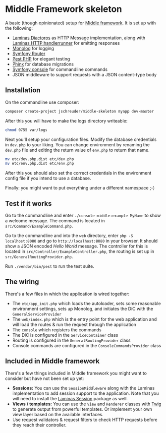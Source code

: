 # Middle Framework skeleton

A basic (though opinionated) setup for [Middle framework](https://github.com/jschreuder/Middle). It is set up with the following:

* [Laminas Diactoros](https://docs.laminas.dev/laminas-diactoros/) as HTTP Message implementation, along with [Laminas HTTP handlerrunner](https://docs.laminas.dev/laminas-httphandlerrunner/) for emitting responses
* [Monolog](https://seldaek.github.io/monolog/) for logging
* [Symfony Router](https://symfony.com/doc/current/routing.html)
* [Pest PHP](https://pestphp.com/) for elegant testing
* [Phinx](https://phinx.org/) for database migrations
* [Symfony console](https://symfony.com/doc/current/components/console.html) for commandline commands
* JSON middleware to support requests with a JSON content-type body

## Installation

On the commandline use composer:

```bash
composer create-project jschreuder/middle-skeleton myapp dev-master
```

After this you will have to make the logs directory writeable:

```bash
chmod 0755 var/logs
```

Next you'll setup your configuration files. Modify the database credentials in `dev.php` to your liking. You can change environment by renaming the `dev.php` file and editing the return value of `env.php` to return that name.

```bash
mv etc/dev.php.dist etc/dev.php
mv etc/env.php.dist etc/env.php
```

After this you should also set the correct credentials in the environment config file if you intend to use a database.

Finally: you might want to put everything under a different namespace ;-)

## Test if it works

Go to the commandline and enter `./console middle:example MyName` to show a welcome message. The command is located in `src/Command/ExampleCommand.php`.

Go to the commandline and into the `web` directory, enter `php -S localhost:8080` and go to `http://localhost:8080` in your browser. It should show a JSON encoded *Hello World* message. The controller for this is located in `src/Controller/ExampleController.php`, the routing is set up in `src/GeneralRoutingProvider.php`.

Run `./vendor/bin/pest` to run the test suite.

## The wiring

There's a few files in which the application is wired together:

* The `etc/app_init.php` which loads the autoloader, sets some reasonable environment settings, sets up Monolog, and initiates the DiC with the `GeneralServiceProvider`
* The `web/index.php` which is the entry point for the web application and will load the routes & run the request through the application
* The `console` which registers the commands
* The DiC is configured in the `ServiceContainer` class
* Routing is configured in the `GeneralRoutingProvider` class
* Console commands are configured in the `ConsoleCommandsProvider` class

## Included in Middle framework

There's a few things included in Middle framework you might want to consider but have not been set up yet:

* **Sessions:** You can use the `SessionMiddleware` along with the Laminas implementation to add session support to the application. Note that you will need to install the [Laminas Session](https://docs.laminas.dev/laminas-session/) package as well.
* **Views / templates:** You can use the `View` and `Renderer` classes with [Twig](http://twig.sensiolabs.org/) to generate output from powerful templates. Or implement your own view layer based on the available interfaces.
* Use request validators & request filters to check HTTP requests before they reach their controller. 